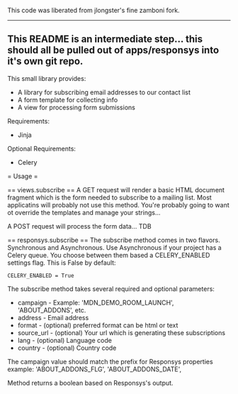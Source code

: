 This code was liberated from jlongster's fine zamboni fork.

--------------------------------------------------
This README is an intermediate step... this should
all be pulled out of apps/responsys into it's own
git repo.
---------------------------------------------------

This small library provides:

* A library for subscribing email addresses to our contact list
* A form template for collecting info
* A view for processing form submissions

Requirements:
* Jinja

Optional Requirements:
* Celery

= Usage =

== views.subscribe ==
A GET request will render a basic HTML document fragment
which is the form needed to subscribe to a mailing list. Most applicatins
will probably not use this method. You're probably going to want ot override the templates and manage your strings... 

A POST request will process the form data... TDB

== responsys.subscribe ==
The subscribe method comes in two flavors. Synchronous and Asynchronous.
Use Asynchronous if your project has a Celery queue. You choose between
them based a CELERY_ENABLED settings flag. This is False by default:

    CELERY_ENABLED = True

The subscribe method takes several required and optional parameters:

* campaign - Example: 'MDN_DEMO_ROOM_LAUNCH', 'ABOUT_ADDONS', etc.
* address - Email address
* format - (optional) preferred format can be html or text
* source_url - (optional) Your url which is generating these subscriptions
* lang - (optional) Language code
* country - (optional) Country code

The campaign value should match the prefix for Responsys properties example: 'ABOUT_ADDONS_FLG', 'ABOUT_ADDONS_DATE', 

Method returns a boolean based on Responsys's output.
